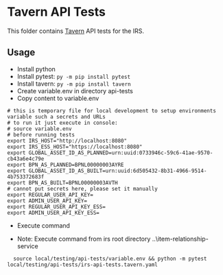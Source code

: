 # Tavern API Tests

This folder contains [Tavern](https://tavern.readthedocs.io) API tests for the IRS.

## Usage 

* Install python
* Install pytest: ```py -m pip install pytest```
* Install tavern: ```py -m pip install tavern```
* Create variable.env in directory api-tests
* Copy content to variable.env
```
# this is temporary file for local development to setup environments variable such a secrets and URLs
# to run it just execute in console:
# source variable.env
# before running tests
export IRS_HOST="http://localhost:8080"
export IRS_ESS_HOST="https://localhost:8080"
export GLOBAL_ASSET_ID_AS_PLANNED=urn:uuid:0733946c-59c6-41ae-9570-cb43a6e4c79e
export BPN_AS_PLANNED=BPNL00000003AYRE
export GLOBAL_ASSET_ID_AS_BUILT=urn:uuid:6d505432-8b31-4966-9514-4b753372683f
export BPN_AS_BUILT=BPNL00000003AVTH
# cannot put secrets here, please set it manually
export REGULAR_USER_API_KEY=
export ADMIN_USER_API_KEY=
export REGULAR_USER_API_KEY_ESS=
export ADMIN_USER_API_KEY_ESS=
```
* Execute command 

- Note: Execute command from irs root directory ..\item-relationship-service

```console
  source local/testing/api-tests/variable.env && python -m pytest local/testing/api-tests/irs-api-tests.tavern.yaml
```



